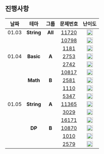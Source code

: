 ## 진행사항

| 날짜 |    테마   | 그룹 |        문제번호        |        난이도        |
|:----:|:---:|:---:|:---:|:--:|
|01.03 |**String**|**All**|[11720](https://www.acmicpc.net/problem/11720)|<img height="20px" width="20px" src="https://static.solved.ac/tier_small/2.svg"/>|
|      |          |       |[10798](https://www.acmicpc.net/problem/10798)|<img height="20px" width="20px" src="https://static.solved.ac/tier_small/5.svg"/>|
|      |          |       |[1181](https://www.acmicpc.net/problem/1181)|<img height="20px" width="20px" src="https://static.solved.ac/tier_small/6.svg"/>|
|01.04 |**Basic** |**A**|[2753](https://www.acmicpc.net/problem/2753)|<img height="20px" width="20px" src="https://static.solved.ac/tier_small/1.svg"/>|
|      |          |       |[2742](https://www.acmicpc.net/problem/2742)|<img height="20px" width="20px" src="https://static.solved.ac/tier_small/2.svg"/>|
|      |          |       |[10817](https://www.acmicpc.net/problem/10817)|<img height="20px" width="20px" src="https://static.solved.ac/tier_small/3.svg"/>|
|      |**Math**  |**B**|[2581](https://www.acmicpc.net/problem/2581)|<img height="20px" width="20px" src="https://static.solved.ac/tier_small/4.svg"/>|
|      |          |       |[1110](https://www.acmicpc.net/problem/1110)|<img height="20px" width="20px" src="https://static.solved.ac/tier_small/5.svg"/>|
|      |          |       |[5347](https://www.acmicpc.net/problem/5347)|<img height="20px" width="20px" src="https://static.solved.ac/tier_small/6.svg"/>|
|01.05 |**String**|**A**|[11365](https://www.acmicpc.net/problem/11365)|<img height="20px" width="20px" src="https://static.solved.ac/tier_small/2.svg"/>|
|      |          |       |[3029](https://www.acmicpc.net/problem/3029)|<img height="20px" width="20px" src="https://static.solved.ac/tier_small/3.svg"/>|
|      |          |       |[16171](https://www.acmicpc.net/problem/16171)|<img height="20px" width="20px" src="https://static.solved.ac/tier_small/5.svg"/>|
|      |**DP**    |**B**|[10870](https://www.acmicpc.net/problem/10870)|<img height="20px" width="20px" src="https://static.solved.ac/tier_small/4.svg"/>|
|      |          |       |[1010](https://www.acmicpc.net/problem/1010)|<img height="20px" width="20px" src="https://static.solved.ac/tier_small/6.svg"/>|
|      |          |       |[2579](https://www.acmicpc.net/problem/2579)|<img height="20px" width="20px" src="https://static.solved.ac/tier_small/8.svg"/>|
